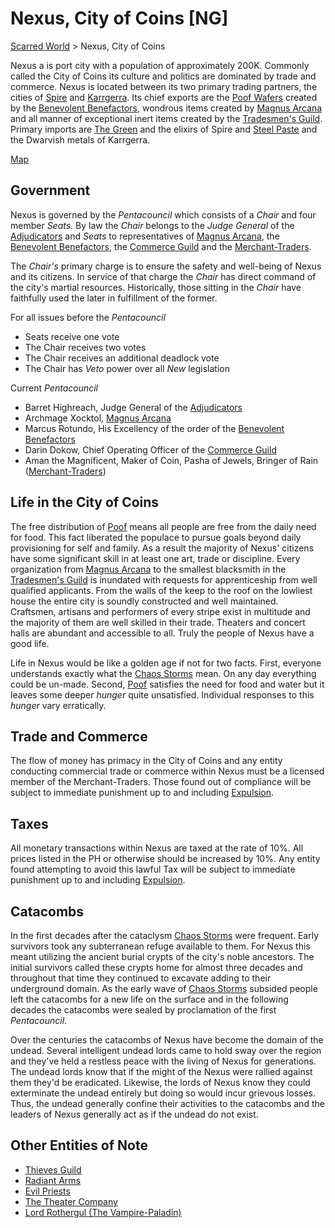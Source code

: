 # Nexus, City of Coins [NG]
[Scarred World](./scarred-world.md) > Nexus, City of Coins

Nexus a is port city with a population of approximately 200K. Commonly called the City of Coins its culture and politics are dominated by trade and commerce. Nexus is located between its two primary trading partners, the cities of [Spire](./trade-partner-1.md) and [Karrgerra](./trade-partner-2.md). Its chief exports are the [Poof Wafers](./poof.md) created by the [Benevolent Benefactors](./feeders.md), wondrous items created by [Magnus Arcana](./wizards.md) and all manner of exceptional inert items created by the [Tradesmen's Guild](./tradesmen.md). Primary imports are [The Green](./green.md) and the elixirs of Spire and [Steel Paste](./steel-paste.md) and the Dwarvish metals of Karrgerra.

[Map](../images/city-of-coins-map.png)

## Government
Nexus is governed by the *Pentacouncil* which consists of a *Chair* and four member *Seats*. By law the *Chair* belongs to the *Judge General* of the [Adjudicators](./judges.md) and *Seats* to representatives of [Magnus Arcana](./wizards.md), the [Benevolent Benefactors](./feeders.md), the [Commerce Guild](./bankers.md) and the [Merchant-Traders](./merchants.md).

The *Chair's* primary charge is to ensure the safety and well-being of Nexus and its citizens. In service of that charge the *Chair* has direct command of the city's martial resources. Historically, those sitting in the *Chair* have faithfully used the later in fulfillment of the former.

For all issues before the *Pentacouncil* 

* Seats receive one vote
* The Chair receives two votes 
* The Chair receives an additional deadlock vote
* The Chair has *Veto* power over all *New* legislation

Current *Pentacouncil*
- Barret Highreach, Judge General of the [Adjudicators](./judges.md)
- Archmage Xocktol, [Magnus Arcana](./wizards.md)
- Marcus Rotundo, His Excellency of the order of the [Benevolent Benefactors](./feeders.md)
- Darin Dokow, Chief Operating Officer of the [Commerce Guild](./bankers.md)
- Aman the Magnificent, Maker of Coin, Pasha of Jewels, Bringer of Rain ([Merchant-Traders](./merchants.md))

## Life in the City of Coins
The free distribution of [Poof](./poof.md) means all people are free from the daily need for food. This fact liberated the populace to pursue goals beyond daily provisioning for self and family. As a result the majority of Nexus' citizens have some significant skill in at least one art, trade or discipline. Every organization from [Magnus Arcana](./wizards.md) to the smallest blacksmith in the [Tradesmen's Guild](./tradesmen.md) is inundated with requests for apprenticeship from well qualified applicants. From the walls of the keep to the roof on the lowliest house the entire city is soundly constructed and well maintained. Craftsmen, artisans and performers of every stripe exist in multitude and the majority of them are well skilled in their trade. Theaters and concert halls are abundant and accessible to all. Truly the people of Nexus have a good life.

Life in Nexus would be like a golden age if not for two facts. First, everyone understands exactly what the [Chaos Storms](./chaos-storms.md) mean. On any day everything could be un-made. Second, [Poof](./poof.md) satisfies the need for food and water but it leaves some deeper _hunger_ quite unsatisfied. Individual responses to this _hunger_ vary erratically.

## Trade and Commerce
The flow of money has primacy in the City of Coins and any entity conducting commercial trade or commerce within Nexus must be a licensed member of the Merchant-Traders. Those found out of compliance will be subject to immediate punishment up to and including [Expulsion](./expulsion.md).

## Taxes
All monetary transactions within Nexus are taxed at the rate of 10%. All prices listed in the PH or otherwise should be increased by 10%. Any entity found attempting to avoid this lawful Tax will be subject to immediate punishment up to and including [Expulsion](./expulsion.md).

## Catacombs
In the first decades after the cataclysm [Chaos Storms](./chaos-storms.md) were frequent. Early survivors took any subterranean refuge available to them. For Nexus this meant utilizing the ancient burial crypts of the city's noble ancestors. The initial survivors called these crypts home for almost three decades and throughout that time they continued to excavate adding to their underground domain. As the early wave of [Chaos Storms](./chaos-storms.md) subsided people left the catacombs for a new life on the surface and in the following decades the catacombs were sealed by proclamation of the first *Pentacouncil*.

Over the centuries the catacombs of Nexus have become the domain of the undead. Several intelligent undead lords came to hold sway over the region and they've held a restless peace with the living of Nexus for generations. The undead lords know that if the might of the Nexus were rallied against them they'd be eradicated. Likewise, the lords of Nexus know they could exterminate the undead entirely but doing so would incur grievous losses. Thus, the undead generally confine their activities to the catacombs and the leaders of Nexus generally act as if the undead do not exist.

## Other Entities of Note
- [Thieves Guild](./thieves-guild.md)
- [Radiant Arms](./paladins.md)
- [Evil Priests](./evil-priests.md)
- [The Theater Company](./theater-company.md)
- [Lord Rothergul (The Vampire-Paladin)](./vampire-paladin.md)
